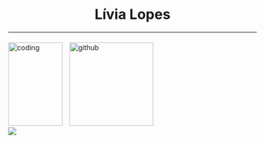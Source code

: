 <h1 align="center"> Lívia Lopes </h1>

- - - - - - - - 

<div display = "flex" style="margin-top: 20px" width = "100%">

<img alt="coding"  height= "170rem" width="110rem" style="margin-right: 10px" src="https://github-readme-stats.vercel.app/api/top-langs/?username=livaliv&theme=react&layout=compact&count_private=true&langs_count=20"/>

<img  alt="github" height= "170rem" src="https://github-readme-stats.vercel.app/api?username=livaliv&show_icons=true&theme=react&count_private=true&include_all_commits=true"/>
</div>


<div>
  <a href = "mailto: liviaclopesr@gmail.com"><img src="https://img.shields.io/badge/-Gmail-%23EA4335?style=for-the-badge&logo=gmail&logoColor=white" target="_blank"></a>
</div>
